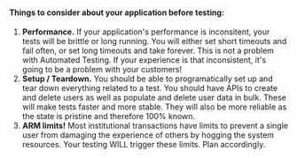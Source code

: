 #### Things to consider about your application before testing:

1. **Performance.** If your application's performance is inconsitent, your tests will be brittle or long running. You will either set short timeouts and fail often, or set long timeouts and take forever. This is not a problem with Automated Testing. If your experience is that inconsistent, it's going to be a problem with your customers!
2. **Setup / Teardown.** You should be able to programatically set up and tear down everything related to a test. You should have APIs to create and delete users as well as populate and delete user data in bulk. These will make tests faster and more stable. They will also be more reliable as the state is pristine and therefore 100% known.
3. **ARM limits!** Most institutional transactions have limits to prevent a single user from damaging the experience of others by hogging the system resources. Your testing WILL trigger these limits. Plan accordingly.
